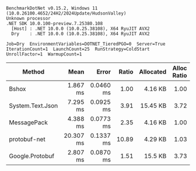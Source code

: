 ```

BenchmarkDotNet v0.15.2, Windows 11 (10.0.26100.4652/24H2/2024Update/HudsonValley)
Unknown processor
.NET SDK 10.0.100-preview.7.25380.108
  [Host] : .NET 10.0.0 (10.0.25.38108), X64 RyuJIT AVX2
  Dry    : .NET 10.0.0 (10.0.25.38108), X64 RyuJIT AVX2

Job=Dry  EnvironmentVariables=DOTNET_TieredPGO=0  Server=True
IterationCount=1  LaunchCount=25  RunStrategy=ColdStart
UnrollFactor=1  WarmupCount=1

```
| Method           |      Mean |     Error | Ratio | Allocated | Alloc Ratio |
|------------------|----------:|----------:|------:|----------:|------------:|
| Bshox            |  1.867 ms | 0.0460 ms |  1.00 |   4.16 KB |        1.00 |
| System.Text.Json |  7.295 ms | 0.0925 ms |  3.91 |  15.45 KB |        3.72 |
| MessagePack      |  4.388 ms | 0.0773 ms |  2.35 |   4.16 KB |        1.00 |
| protobuf-net     | 20.307 ms | 0.1337 ms | 10.89 |   4.29 KB |        1.03 |
| Google.Protobuf  |  2.807 ms | 0.0870 ms |  1.51 |   15.5 KB |        3.73 |
